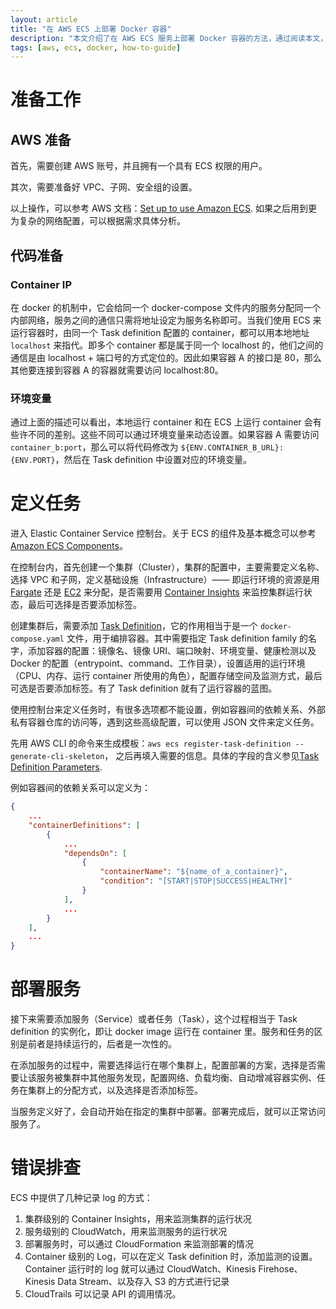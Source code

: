 ```yaml
---
layout: article
title: "在 AWS ECS 上部署 Docker 容器"
description: "本文介绍了在 AWS ECS 服务上部署 Docker 容器的方法，通过阅读本文，读者可以了解到基本的操作流程以及一些注意事项"
tags: [aws, ecs, docker, how-to-guide]
---
```


# 准备工作

## AWS 准备

首先，需要创建 AWS 账号，并且拥有一个具有 ECS 权限的用户。

其次，需要准备好 VPC、子网、安全组的设置。

以上操作，可以参考 AWS 文档：[Set up to use Amazon ECS](https://docs.aws.amazon.com/AmazonECS/latest/developerguide/get-set-up-for-amazon-ecs.html). 如果之后用到更为复杂的网络配置，可以根据需求具体分析。

## 代码准备

### Container IP

在 docker 的机制中，它会给同一个 docker-compose 文件内的服务分配同一个内部网络，服务之间的通信只需将地址设定为服务名称即可。当我们使用 ECS 来运行容器时，由同一个 Task definition 配置的 container，都可以用本地地址 `localhost` 来指代。即多个 container 都是属于同一个 localhost 的，他们之间的通信是由 localhost + 端口号的方式定位的。因此如果容器 A 的接口是 80，那么其他要连接到容器 A 的容器就需要访问 localhost:80。

### 环境变量

通过上面的描述可以看出，本地运行 container 和在 ECS 上运行 container 会有些许不同的差别。这些不同可以通过环境变量来动态设置。如果容器 A 需要访问 `container_b:port`，那么可以将代码修改为 `${ENV.CONTAINER_B_URL}:{ENV.PORT}`，然后在 Task definition 中设置对应的环境变量。

# 定义任务

进入 Elastic Container Service 控制台。关于 ECS 的组件及基本概念可以参考[Amazon ECS Components](https://docs.aws.amazon.com/AmazonECS/latest/developerguide/welcome-features.html)。

在控制台内，首先创建一个集群（Cluster），集群的配置中，主要需要定义名称、选择 VPC 和子网，定义基础设施（Infrastructure）—— 即运行环境的资源是用 [Fargate](https://docs.aws.amazon.com/AmazonECS/latest/developerguide/AWS_Fargate.html) 还是 [EC2](https://docs.aws.amazon.com/ec2/?icmpid=docs_homepage_compute) 来分配，是否需要用 [Container Insights](https://docs.aws.amazon.com/AmazonECS/latest/developerguide/cloudwatch-container-insights.html) 来监控集群运行状态，最后可选择是否要添加标签。

创建集群后，需要添加 [Task Definition](https://docs.aws.amazon.com/AmazonECS/latest/developerguide/task_definitions.html)，它的作用相当于是一个 `docker-compose.yaml` 文件，用于编排容器。其中需要指定 Task definition family 的名字，添加容器的配置：镜像名、镜像 URI、端口映射、环境变量、健康检测以及 Docker 的配置（entrypoint、command、工作目录），设置适用的运行环境（CPU、内存、运行 container 所使用的角色），配置存储空间及监测方式，最后可选是否要添加标签。有了 Task definition 就有了运行容器的蓝图。

使用控制台来定义任务时，有很多选项都不能设置，例如容器间的依赖关系、外部私有容器仓库的访问等，遇到这些高级配置，可以使用 JSON 文件来定义任务。

先用 AWS CLI 的命令来生成模板：`aws ecs register-task-definition --generate-cli-skeleton`， 之后再填入需要的信息。具体的字段的含义参见[Task Definition Parameters](https://docs.aws.amazon.com/AmazonECS/latest/developerguide/task_definition_parameters.html).

例如容器间的依赖关系可以定义为：
```json
{
    ...
    "containerDefinitions": [
        {
            ...
            "dependsOn": [
                {
                    "containerName": "${name_of_a_container}",
                    "condition": "[START|STOP|SUCCESS|HEALTHY]"
                }
            ],
            ...
        }
    ],
    ...
}
```

# 部署服务

接下来需要添加服务（Service）或者任务（Task），这个过程相当于 Task definition 的实例化，即让 docker image 运行在 container 里。服务和任务的区别是前者是持续运行的，后者是一次性的。

在添加服务的过程中，需要选择运行在哪个集群上，配置部署的方案，选择是否需要让该服务被集群中其他服务发现，配置网络、负载均衡、自动增减容器实例、任务在集群上的分配方式，以及选择是否添加标签。

当服务定义好了，会自动开始在指定的集群中部署。部署完成后，就可以正常访问服务了。

# 错误排查

ECS 中提供了几种记录 log 的方式：
1. 集群级别的 Container Insights，用来监测集群的运行状况
2. 服务级别的 CloudWatch，用来监测服务的运行状况
3. 部署服务时，可以通过 CloudFormation 来监测部署的情况
4. Container 级别的 Log，可以在定义 Task definition 时，添加监测的设置。Container 运行时的 log 就可以通过 CloudWatch、Kinesis Firehose、Kinesis Data Stream、以及存入 S3 的方式进行记录
5. CloudTrails 可以记录 API 的调用情况。
